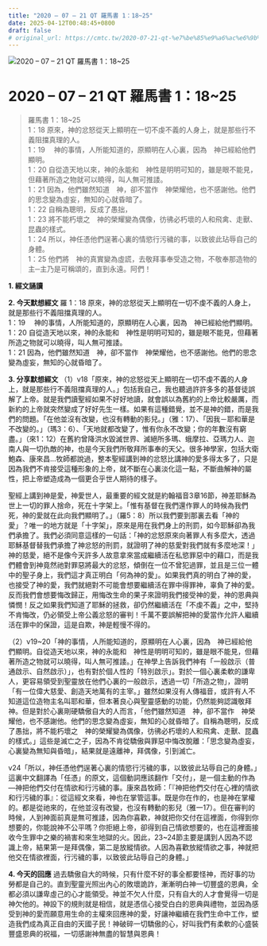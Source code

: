 ```yaml
---
title: "2020 – 07 – 21 QT 羅馬書 1：18~25"
date: 2025-04-12T00:48:45+0800
draft: false
# original_url: https://cmtc.tw/2020-07-21-qt-%e7%be%85%e9%a6%ac%e6%9b%b8-1%ef%bc%9a1825
---
```


![2020 – 07 – 21 QT 羅馬書 1：18\~25](/images/qt.jpg   "2020 – 07 – 21 QT 羅馬書 1：18\~25")

# 2020 – 07 – 21 QT 羅馬書 1：18\~25

> 羅馬書 1：18\~25  
> 1：18 原來，神的忿怒從天上顯明在一切不虔不義的人身上，就是那些行不義阻擋真理的人。  
> 1：19 　神的事情，人所能知道的，原顯明在人心裏，因為　神已經給他們顯明。  
> 1：20 自從造天地以來，神的永能和　神性是明明可知的，雖是眼不能見，但藉著所造之物就可以曉得，叫人無可推諉。  
> 1：21 因為，他們雖然知道　神，卻不當作　神榮耀他，也不感謝他。他們的思念變為虛妄，無知的心就昏暗了。  
> 1：22 自稱為聰明，反成了愚拙，  
> 1：23 將不能朽壞之　神的榮耀變為偶像，彷彿必朽壞的人和飛禽、走獸、昆蟲的樣式。  
> 1：24 所以，神任憑他們逞著心裏的情慾行污穢的事，以致彼此玷辱自己的身體。  
> 1：25 他們將　神的真實變為虛謊，去敬拜事奉受造之物，不敬奉那造物的主─主乃是可稱頌的，直到永遠。阿們！

**1. 經文誦讀**

**2.  今天默想經文**
羅 1：18 原來，神的忿怒從天上顯明在一切不虔不義的人身上，就是那些行不義阻擋真理的人。  
1：19 　神的事情，人所能知道的，原顯明在人心裏，因為　神已經給他們顯明。  
1：20 自從造天地以來，神的永能和　神性是明明可知的，雖是眼不能見，但藉著所造之物就可以曉得，叫人無可推諉。  
1：21 因為，他們雖然知道　神，卻不當作　神榮耀他，也不感謝他。他們的思念變為虛妄，無知的心就昏暗了。

**3. 分享默想經文**
（1）v18「原來，神的忿怒從天上顯明在一切不虔不義的人身上，就是那些行不義阻擋真理的人。」包括我自己，我也聽過許許多多的基督徒誤解了上帝。就是我們讀聖經如果不好好地讀，就會誤以為舊約的上帝比較嚴厲，而新約的上帝就突然變成了好好先生一樣。如果有這種錯覺，並不是神的錯，而是我們的問題。「在他並沒有改變，也沒有轉動的影兒。」（雅：17）、「因我－耶和華是不改變的。」（瑪3：6）、「天地就都改變了，惟有你永不改變；你的年數沒有窮盡。」（來1：12）在舊約曾降洪水毀滅世界、滅絕所多瑪、蛾摩拉、亞瑪力人、迦南人與一切仇敵的神，也是今天我們所敬拜所事奉的天父。很多神學家，包括大衛鮑森、康來昌…牧師都說過，整本聖經講到神的忿怒比講神的愛多得太多了，只是因為我們不肯接受這種形象的上帝，就不斷在心裏淡化這一點，不斷曲解神的屬性，把上帝塑造成為一個更合乎世人期待的樣子。

聖經上講到神是愛，神愛世人，最重要的經文就是約翰福音3章16節，神差耶穌為世上一切的罪人捨命，死在十字架上。「惟有基督在我們還作罪人的時候為我們死，神的愛就在此向我們顯明了。」（羅5：8）所以我們要到那裏去看「神的愛」？唯一的地方就是「十字架」，原來是用在我們身上的刑罰，如今耶穌卻為我們承擔了。我們必須同意這樣的一句話：「神的忿怒原來向著罪人有多麼大，透過耶穌基督替我們承擔了神忿怒的刑罰，就證明了神的慈愛對我們就有多麼地深！」神的慈愛，絕不是像今天許多人故意拿來當成繼續活在私慾罪惡中的藉口，而是我們體會到神竟然祂對罪惡將最大的忿怒，傾倒在一位不曾犯過罪，並且是三位一體中的聖子身上，我們這才真正明白「何為神的愛」。如果我們真的明白了神的愛，也接受了神的愛，我們就絕對不可能會想要繼續活在罪中得罪神，辜負了神的愛。反而我們會想要悔改歸正，用悔改生命的果子來證明我們接受神的愛，神的恩典與憐憫！反之如果我們知道了耶穌的拯救，卻仍然繼續活在「不虔不義」之中，堅持不肯悔改，仍必領受上帝公義忿怒的審判！千萬不要誤解把神的愛當作允許人繼續活在罪中的保證，這是自欺，神是輕慢不得的。

（2）v19\~20「神的事情，人所能知道的，原顯明在人心裏，因為　神已經給他們顯明。自從造天地以來，神的永能和　神性是明明可知的，雖是眼不能見，但藉著所造之物就可以曉得，叫人無可推諉。」在神學上告訴我們神有「一般啟示（普通啟示、自然啟示）」，也有對於個人性的「特別啟示」。對於一個心裏柔軟的謙卑人，更容易領受到聖靈放在他們心裏的一般啟示，透過一切「所造之物」，證明「有一位偉大慈愛、創造天地萬有的主宰。」雖然如果沒有人傳福音，或許有人不知道這位造物主名叫耶和華，但本著良心與聖靈感動的功能，仍然能夠認識敬拜神。但是對於心裏剛硬驕傲自大的人而言，「他們雖然知道　神，卻不當作　神榮耀他，也不感謝他。他們的思念變為虛妄，無知的心就昏暗了。自稱為聰明，反成了愚拙，將不能朽壞之　神的榮耀變為偶像，彷彿必朽壞的人和飛禽、走獸、昆蟲的樣式。」這些是滅亡之子，因為不肯從驕傲與罪惡中悔改脫離：「思念變為虛妄，心裏變為無知與昏暗」，結果就是遠離神，拜偶像，引到滅亡。

v24「所以，神任憑他們逞著心裏的情慾行污穢的事，以致彼此玷辱自己的身體。」這裏中文翻譯為「任憑」的原文，這個動詞應該翻作「交付」，是一個主動的作為—神把他們交付在情欲和行污穢的事。康來昌牧師：「『神把他們交付在心裡的情欲和行污穢的事』：從這經文來看，神也在掌管這事。既是你在作的，也是神在掌權的。都是從祂來的，在他並沒有改變，也沒有轉動的影兒（雅一17）。但在審判的時候，人到神面前真是無可推諉，因為你喜歡，神就把你交付在這裡面，你得到你想要的，你能說神不公平嗎？你拒絕上帝，卻得到自己情欲想要的，也在這裡面接收今生罪中之樂的禍害和來生地獄的火。因此，23\~24節主要是講到人因為不認識上帝，結果第一是拜偶像，第二是放縱情欲。人因為喜歡放縱情欲之事，神就把他交在情欲裡面，行污穢的事，以致彼此玷辱自己的身體。」

**4. 今天的回應**
過去驕傲自大的時候，只有什麼不好的事全都要怪神，而好事的功勞都是自己的。直到聖靈光照出內心的敗壞詭詐，漸漸明白神一切豐盛的恩典，全都必須以謙卑虛己的心才能領受。神並不欠人什麼，只有自大的人才會覺得一切是神欠他的。神設下的規則就是相信，就是憑信心接受白白的恩典與禮物，並因為感受到神的愛而願意用生命的主權來回應神的愛，好讓神繼續在我們生命中工作，塑造我們成為真正自由的天國子民！神破碎一切驕傲的心，好叫我們有柔軟的心盛裝豐盛恩典的祝福，一切感謝神無盡的智慧與恩典！
